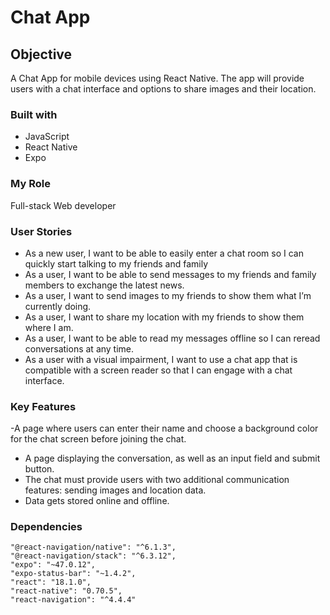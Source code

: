 # Chat App

## Objective

A Chat App for mobile devices using React Native. The app will provide users with a chat interface and options to share images and their location.

### Built with

- JavaScript
- React Native
- Expo

### My Role

Full-stack Web developer

### User Stories

- As a new user, I want to be able to easily enter a chat room so I can quickly start talking to my friends and family
- As a user, I want to be able to send messages to my friends and family members to exchange
  the latest news.
- As a user, I want to send images to my friends to show them what I’m currently doing.
- As a user, I want to share my location with my friends to show them where I am.
- As a user, I want to be able to read my messages offline so I can reread conversations at any time.
- As a user with a visual impairment, I want to use a chat app that is compatible with a screen reader so that I can engage with a chat interface.

### Key Features

-A page where users can enter their name and choose a background color for the chat screen
before joining the chat.

- A page displaying the conversation, as well as an input field and submit button.
- The chat must provide users with two additional communication features: sending images
  and location data.
- Data gets stored online and offline.

### Dependencies

    "@react-navigation/native": "^6.1.3",
    "@react-navigation/stack": "^6.3.12",
    "expo": "~47.0.12",
    "expo-status-bar": "~1.4.2",
    "react": "18.1.0",
    "react-native": "0.70.5",
    "react-navigation": "^4.4.4"
